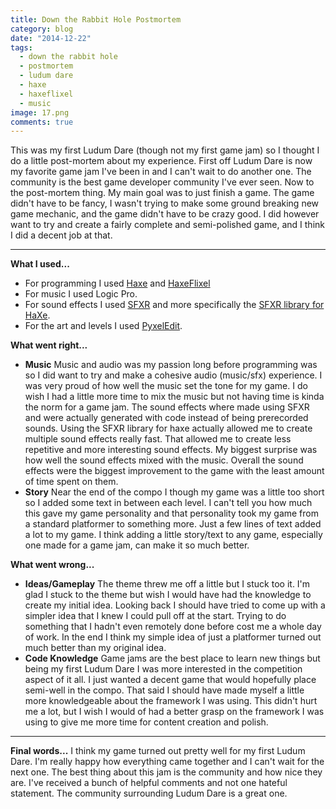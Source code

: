 ```yaml
---
title: Down the Rabbit Hole Postmortem
category: blog
date: "2014-12-22"
tags: 
  - down the rabbit hole
  - postmortem
  - ludum dare
  - haxe
  - haxeflixel
  - music
image: 17.png
comments: true
---
```

This was my first Ludum Dare (though not my first game jam) so I thought I do a little post-mortem about my experience. First off Ludum Dare is now my favorite game jam I've been in and I can't wait to do another one. The community is the best game developer community I've ever seen. Now to the post-mortem thing. My main goal was to just finish a game. The game didn't have to be fancy, I wasn't trying to make some ground breaking new game mechanic, and the game didn't have to be crazy good. I did however want to try and create a fairly complete and semi-polished game, and I think I did a decent job at that.

* * *

**What I used...**

* For programming I used [Haxe](http://haxe.org/) and [HaxeFlixel](http://haxeflixel.com/)
* For music I used Logic Pro.
* For sound effects I used [SFXR](http://www.superflashbros.net/as3sfxr/) and more specifically the [SFXR library for HaXe](http://lib.haxe.org/p/sfxr).
* For the art and levels I used [PyxelEdit](http://pyxeledit.com/).

**What went right...**

* **Music**
  Music and audio was my passion long before programming was so I did want to try and make a cohesive audio (music/sfx) experience. I was very proud of how well the music set the tone for my game. I do wish I had a little more time to mix the music but not having time is kinda the norm for a game jam. The sound effects where made using SFXR and were actually generated with code instead of being prerecorded sounds. Using the SFXR library for haxe actually allowed me to create multiple sound effects really fast. That allowed me to create less repetitive and more interesting sound effects. My biggest surprise was how well the sound effects mixed with the music. Overall the sound effects were the biggest improvement to the game with the least amount of time spent on them.
* **Story**
  Near the end of the compo I though my game was a little too short so I added some text in between each level. I can't tell you how much this gave my game personality and that personality took my game from a standard platformer to something more. Just a few lines of text added a lot to my game. I think adding a little story/text to any game, especially one made for a game jam, can make it so much better.

**What went wrong...**

* **Ideas/Gameplay**
  The theme threw me off a little but I stuck too it. I'm glad I stuck to the theme but wish I would have had the knowledge to create my initial idea. Looking back I should have tried to come up with a simpler idea that I knew I could pull off at the start. Trying to do something that I hadn't even remotely done before cost me a whole day of work. In the end I think my simple idea of just a platformer turned out much better than my original idea.
* **Code Knowledge**
  Game jams are the best place to learn new things but being my first Ludum Dare I was more interested in the competition aspect of it all. I just wanted a decent game that would hopefully place semi-well in the compo. That said I should have made myself a little more knowledgeable about the framework I was using. This didn't hurt me a lot, but I wish I would of had a better grasp on the framework I was using to give me more time for content creation and polish.

* * *

**Final words...**
I think my game turned out pretty well for my first Ludum Dare. I'm really happy how everything came together and I can't wait for the next one. The best thing about this jam is the community and how nice they are. I've received a bunch of helpful comments and not one hateful statement. The community surrounding Ludum Dare is a great one.
